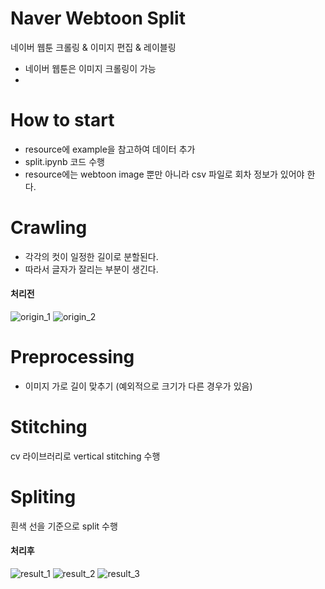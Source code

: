 # Naver Webtoon Split
네이버 웹툰 크롤링 &amp; 이미지 편집 &amp; 레이블링
* 네이버 웹툰은 이미지 크롤링이 가능
* 

# How to start
* resource에 example을 참고하여 데이터 추가
* split.ipynb 코드 수행
* resource에는 webtoon image 뿐만 아니라 csv 파일로 회차 정보가 있어야 한다.

# Crawling
* 각각의 컷이 일정한 길이로 분할된다.
* 따라서 글자가 잘리는 부분이 생긴다.

#### 처리전
![origin_1](images/origin_1.jpg)
![origin_2](images/origin_2.jpg)

# Preprocessing
* 이미지 가로 길이 맞추기 (예외적으로 크기가 다른 경우가 있음)

# Stitching
cv 라이브러리로 vertical stitching 수행

# Spliting
흰색 선을 기준으로 split 수행

#### 처리후
![result_1](images/result_1.png)
![result_2](images/result_2.png)
![result_3](images/result_3.png)
